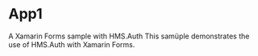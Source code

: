 # App1
A Xamarin Forms sample with HMS.Auth
This samüple demonstrates the use of HMS.Auth with Xamarin Forms.
